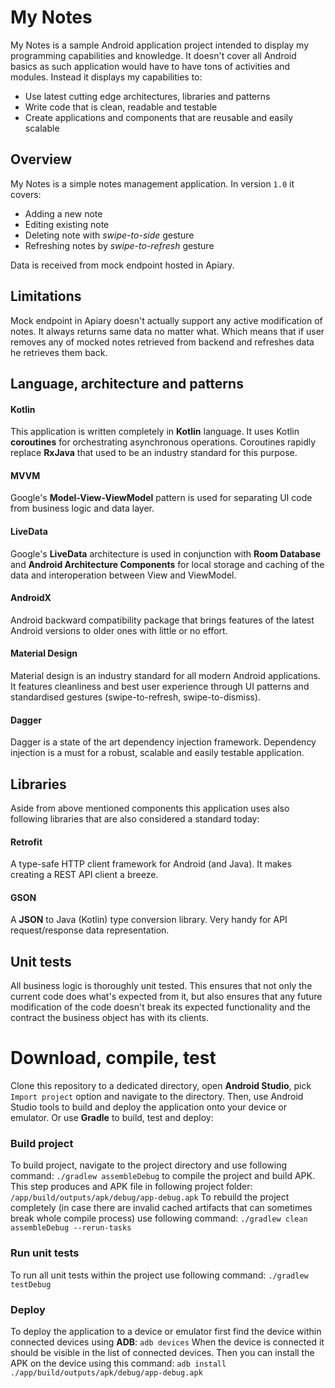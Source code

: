 # My Notes
My Notes is a sample Android application project intended to display my programming capabilities and knowledge. It doesn't cover all Android basics as such application would have to have tons of activities and modules. Instead it displays my capabilities to:
* Use latest cutting edge architectures, libraries and patterns
* Write code that is clean, readable and testable
* Create applications and components that are reusable and easily scalable
## Overview
My Notes is a simple notes management application. In version `1.0` it covers:
* Adding a new note
* Editing existing note
* Deleting note with _swipe-to-side_ gesture
* Refreshing notes by _swipe-to-refresh_ gesture

Data is received from mock endpoint hosted in Apiary.
## Limitations
Mock endpoint in Apiary doesn't actually support any active modification of notes. It always returns same data no matter what. Which means that if user removes any of mocked notes retrieved from backend and refreshes data he retrieves them back.
## Language, architecture and patterns
#### Kotlin
This application is written completely in **Kotlin** language.
It uses Kotlin **coroutines** for orchestrating asynchronous operations. Coroutines rapidly replace **RxJava** that used to be an industry standard for this purpose.
#### MVVM
Google's **Model-View-ViewModel** pattern is used for separating UI code from business logic and data layer.
#### LiveData
Google's **LiveData** architecture is used in conjunction with **Room Database** and **Android Architecture Components** for local storage and caching of the data and interoperation between View and ViewModel.
#### AndroidX
Android backward compatibility package that brings features of the latest Android versions to older ones with little or no effort.
#### Material Design
Material design is an industry standard for all modern Android applications. It features cleanliness and best user experience through UI patterns and standardised gestures (swipe-to-refresh, swipe-to-dismiss).
#### Dagger
Dagger is a state of the art dependency injection framework. Dependency injection is a must for a robust, scalable and easily testable application.
## Libraries
Aside from above mentioned components this application uses also following libraries that are also considered a standard today:
#### Retrofit
A type-safe HTTP client framework for Android (and Java). It makes creating a REST API client a breeze.
#### GSON
A **JSON** to Java (Kotlin) type conversion library. Very handy for API request/response data representation.
## Unit tests
All business logic is thoroughly unit tested. This ensures that not only the current code does what's expected from it, but also ensures that any future modification of the code doesn't break its expected functionality and the contract the business object has with its clients.
# Download, compile, test
Clone this repository to a dedicated directory, open **Android Studio**, pick `Import project` option and navigate to the directory. Then, use Android Studio tools to build and deploy the application onto your device or emulator.
Or use **Gradle** to build, test and deploy:
### Build project
To build project, navigate to the project directory and use following command:
`./gradlew assembleDebug`
to compile the project and build APK. This step produces and APK file in following project folder: `/app/build/outputs/apk/debug/app-debug.apk`
To rebuild the project completely (in case there are invalid cached artifacts that can sometimes break whole compile process) use following command:
`./gradlew clean assembleDebug --rerun-tasks`
### Run unit tests
To run all unit tests within the project use following command:
`./gradlew testDebug`
### Deploy
To deploy the application to a device or emulator first find the device within connected devices using **ADB**:
`adb devices`
When the device is connected it should be visible in the list of connected devices. Then you can install the APK on the device using this command:
`adb install ./app/build/outputs/apk/debug/app-debug.apk`
